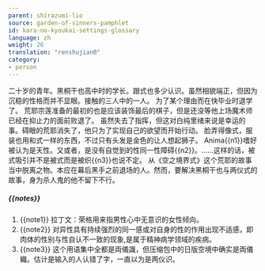 ```yaml
---
parent: shirazumi-lio
source: garden-of-sinners-pamphlet
id: kara-no-kyoukai-settings-glossary
language: zh
weight: 26
translation: "renshujian0"
category:
- person
---
```


二十岁的青年。黑桐干也高中时的学长。跟式也多少认识。虽然相貌端正，但因为沉稳的性格而并不显眼。接触的三人中的一人。
为了某个理由而在快毕业时退学了。
荒耶宗莲准备的最初的也是应该装饰最后的棋子，但是还没等他上场魔术师已经在抑止力的面前败退了。
虽然失去了指挥，但这对白纯里绪来说是幸运的事。碍眼的荒耶消失了，他只为了实现自己的欲望而开始行动。
脸弄得像式，服装也用和式一样的东西，不过只有头发是金色的让人想起狮子。
Anima{{n1}}嗜好被认为是天性。又或者，是没有自觉到的性同一性障碍{{n2}}。……这样的话，被式吸引并不是被式而是被织{{n3}}也说不定。
从《空之境界式》这个荒耶的故事当中脱离之物。本应在幕后黑手之前退场的人。然而，要解决黑桐干也与两仪式的故事，身为杀人鬼的他不留下不行。

##### {{notes}}

1. {{note1}} 拉丁文：荣格用来指男性心中无意识的女性倾向。
2. {{note2}} 对异性具有持续强烈的同一感或对自身的性的作用出现不适感，即肉体的性别与性自认不一致的现象,是属于精神病学领域的疾病。
3. {{note3}} 这个用语集中全都是両儀識，但压缩包中的日版空境中确实是両儀織。估计是输入的人认错了字，一直以为是两仪识。
